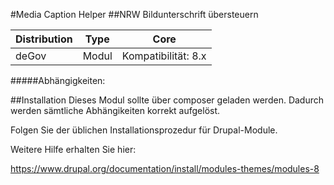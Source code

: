 #Media Caption Helper
##NRW Bildunterschrift übersteuern

Distribution | Type | Core
--- | --- | ---
deGov | Modul |  Kompatibilität: 8.x

#####Abhängigkeiten:

##Installation
Dieses Modul sollte über composer geladen werden. Dadurch werden sämtliche Abhängikeiten korrekt aufgelöst.

Folgen Sie der üblichen Installationsprozedur für Drupal-Module.

Weitere Hilfe erhalten Sie hier:

https://www.drupal.org/documentation/install/modules-themes/modules-8
